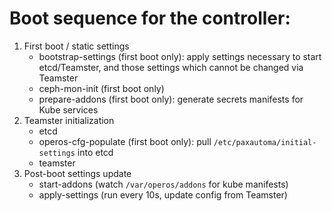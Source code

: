 # Boot sequence for the controller:

1. First boot / static settings
    - bootstrap-settings (first boot only):  apply settings necessary to start
      etcd/Teamster, and those settings which cannot be changed via Teamster
    - ceph-mon-init (first boot only)
    - prepare-addons (first boot only): generate secrets manifests for Kube
      services
2. Teamster initialization
    - etcd
    - operos-cfg-populate (first boot only): pull `/etc/paxautoma/initial-settings`
      into etcd
    - teamster
3. Post-boot settings update
    - start-addons (watch `/var/operos/addons` for kube manifests)
    - apply-settings (run every 10s, update config from Teamster)
